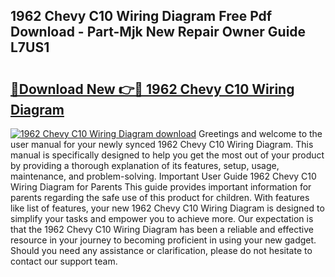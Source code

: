 ## 1962 Chevy C10 Wiring Diagram Free Pdf Download - Part-Mjk New Repair Owner Guide L7US1

# <h2><a href="http://dfnmyi.blite.top/?on=1962+Chevy+C10+Wiring+Diagram">🔗Download New 👉🔴 1962 Chevy C10 Wiring Diagram</a></h2>

[![1962 Chevy C10 Wiring Diagram download](https://i.imgur.com/lujVjoI.png)](http://dfnmyi.blite.top/?on=1962+Chevy+C10+Wiring+Diagram)
Greetings and welcome to the user manual for your newly synced 1962 Chevy C10 Wiring Diagram. This manual is specifically designed to help you get the most out of your product by providing a thorough explanation of its features, setup, usage, maintenance, and problem-solving. Important User Guide 1962 Chevy C10 Wiring Diagram for Parents This guide provides important information for parents regarding the safe use of this product for children. With features like list of features, your new 1962 Chevy C10 Wiring Diagram is designed to simplify your tasks and empower you to achieve more. Our expectation is that the 1962 Chevy C10 Wiring Diagram has been a reliable and effective resource in your journey to becoming proficient in using your new gadget. Should you need any assistance or clarification, please do not hesitate to contact our support team.
